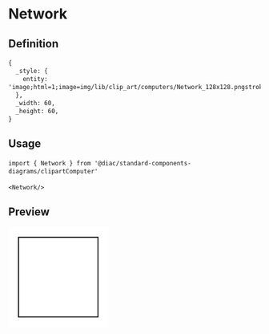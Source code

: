 # Network

## Definition

```
{
  _style: { 
    entity: 'image;html=1;image=img/lib/clip_art/computers/Network_128x128.pngstrokeColor=none;',
  },
  _width: 60,
  _height: 60,
}
```

## Usage

```
import { Network } from '@diac/standard-components-diagrams/clipartComputer'

<Network/>
```

## Preview

<img src="./network.png" width="200"/>
